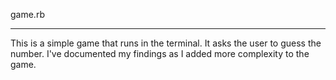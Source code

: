 game.rb<br>
<hr>
This is a simple game that runs in the terminal. It asks the user to guess the number. I've documented my findings as I added more complexity to the game.